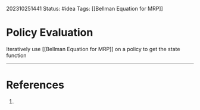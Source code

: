 202310251441
Status: #idea
Tags: [[Bellman Equation for MRP]]

# Policy Evaluation

Iteratively use [[Bellman Equation for MRP]] on a policy to get the state function

---
# References

1. 